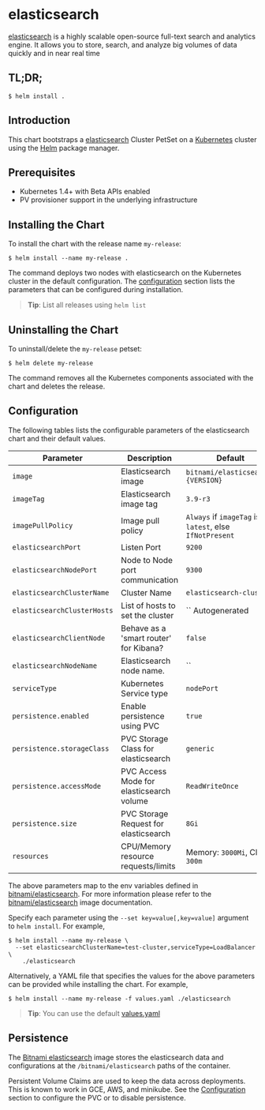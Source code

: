 # elasticsearch

[elasticsearch](https://elastic.co/products/elasticsearch)  is a highly scalable open-source full-text search and analytics engine. It allows you to store, search, and analyze big volumes of data quickly and in near real time

## TL;DR;

```console
$ helm install .
```

## Introduction

This chart bootstraps a [elasticsearch](https://github.com/bitnami/bitnami-docker-elasticsearch) Cluster PetSet on a [Kubernetes](http://kubernetes.io) cluster using the [Helm](https://helm.sh) package manager.

## Prerequisites

- Kubernetes 1.4+ with Beta APIs enabled
- PV provisioner support in the underlying infrastructure

## Installing the Chart

To install the chart with the release name `my-release`:

```console
$ helm install --name my-release .
```

The command deploys two nodes with elasticsearch on the Kubernetes cluster in the default configuration. The [configuration](#configuration) section lists the parameters that can be configured during installation.

> **Tip**: List all releases using `helm list`

## Uninstalling the Chart

To uninstall/delete the `my-release` petset:

```console
$ helm delete my-release
```

The command removes all the Kubernetes components associated with the chart and deletes the release.

## Configuration

The following tables lists the configurable parameters of the elasticsearch chart and their default values.


|              Parameter               |               Description                |                         Default                         |
|--------------------------------------|------------------------------------------|---------------------------------------------------------|
| `image`                              | Elasticsearch image                      | `bitnami/elasticsearch:{VERSION}`                       |
| `imageTag`                           | Elasticsearch image tag                  | `3.9-r3`                                                | 
| `imagePullPolicy`                    | Image pull policy                        | `Always` if `imageTag` is `latest`, else `IfNotPresent` |
| `elasticsearchPort`                  | Listen Port                              | `9200`                                                  |
| `elasticsearchNodePort`              | Node to Node port communication          | `9300`                                                  |
| `elasticsearchClusterName`           | Cluster Name                             | `elasticsearch-cluster`                                 |
| `elasticsearchClusterHosts`          | List of hosts to set the cluster         | `` Autogenerated                                        |
| `elasticsearchClientNode`            | Behave as a 'smart router' for Kibana?   | `false`                                                 |
| `elasticsearchNodeName`              | Elasticsearch node name.                 | ``                                                      |
| `serviceType`                        | Kubernetes Service type                  | `nodePort`                                              |
| `persistence.enabled`                | Enable persistence using PVC             | `true`                                                  |
| `persistence.storageClass`           | PVC Storage Class for elasticsearch      | `generic`                                               |
| `persistence.accessMode`             | PVC Access Mode for elasticsearch volume | `ReadWriteOnce`                                         |
| `persistence.size`                   | PVC Storage Request for elasticsearch    | `8Gi`                                                   |
| `resources`                          | CPU/Memory resource requests/limits      | Memory: `3000Mi`, CPU: `300m`                           |

The above parameters map to the env variables defined in [bitnami/elasticsearch](http://github.com/bitnami/bitnami-docker-elasticsearch). For more information please refer to the [bitnami/elasticsearch](http://github.com/bitnami/bitnami-docker-elasticsearch) image documentation.

Specify each parameter using the `--set key=value[,key=value]` argument to `helm install`. For example,

```console
$ helm install --name my-release \
  --set elasticsearchClusterName=test-cluster,serviceType=LoadBalancer \
    ./elasticsearch
```


Alternatively, a YAML file that specifies the values for the above parameters can be provided while installing the chart. For example,

```console
$ helm install --name my-release -f values.yaml ./elasticsearch
```

> **Tip**: You can use the default [values.yaml](values.yaml)

## Persistence

The [Bitnami elasticsearch](https://github.com/bitnami/bitnami-docker-elasticsearch) image stores the elasticsearch data and configurations at the `/bitnami/elasticsearch`  paths of the container.

Persistent Volume Claims are used to keep the data across deployments. This is known to work in GCE, AWS, and minikube.
See the [Configuration](#configuration) section to configure the PVC or to disable persistence.
